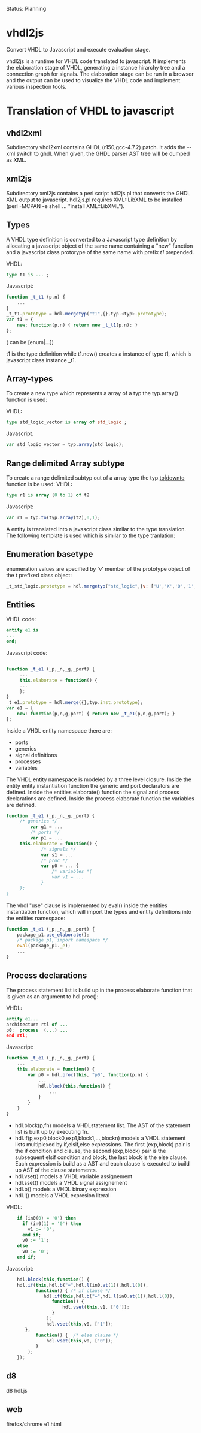 Status: Planning

# vhdl2js

Convert VHDL to Javascript and execute evaluation stage.

vhdl2js is a runtime for VHDL code translated to javascript.
It implements the elaboration stage of VHDL, generating a instance hirarchy tree
and a connection graph for signals. The elaboration stage can be run in a 
browser and the output can be used to visualize the VHDL code and implement
various inspection tools.


# Translation of VHDL to javascript

## vhdl2xml

Subdirectory vhdl2xml contains GHDL (r150,gcc-4.7.2) patch. It adds the --xml switch
to ghdl. When given, the GHDL parser AST tree will be dumped as XML.

## xml2js

Subdirectory xml2js contains a perl script hdl2js.pl that converts the GHDL XML output to javascript. 
hdl2js.pl requires XML::LibXML to be installed (perl -MCPAN -e shell ... "install XML::LibXML").

## Types

A VHDL type definition is converted to a Javascript type definition by 
allocating a javascript object of the same name containing a "new" function 
and a javascript class protorype of the same name with prefix _t1_ prepended.

VHDL:
```vhdl
type t1 is ... ;
```

Javascript:

```javascript
function _t_t1 (p,n) {
    ...
}
_t_t1.prototype = hdl.mergetyp("t1",{},typ.<typ>.prototype); 
var t1 = { 
    new: function(p,n) { return new _t_t1(p,n); } 
};
```
(<typ> can be [enum|...])



t1 is the type definition while t1.new() creates a instance of type t1,
which is javascript class instance _t1.

## Array-types


To create a new type which represents a array of a typ the typ.array()
function is used: 

VHDL:
```vhdl
type std_logic_vector is array of std_logic ;
```

Javascript.
```javascript
var std_logic_vector = typ.array(std_logic);
```

## Range delimited Array subtype

To create a range delimited subtyp out of a array type the typ.[to|downto]()
function is be used:
VHDL:
```vhdl
type r1 is array (0 to 1) of t2
```
Javascript:
```javascript
var r1 = typ.to(typ.array(t2),0,1);
```

A entity is translated into a javascript class similar to the type translation.
The following template is used which is similar to the type tranlation:

## Enumeration basetype

enumeration values are specified by 'v' member of the prototype object of the
_t_ prefixed class object:

```javascript
_t_std_logic.prototype = hdl.mergetyp("std_logic",{v: ['U','X','0','1','Z','W','L','H', '-']},typ.enum.prototype);
```

## Entities


VHDL code:

```vhdl
entity e1 is
...
end;
```

Javascript code:
```javascript

function _t_e1 (_p,_n,_g,_port) {
	 ...
	 this.elaborate = function() { 
	 ...
	 };
}
_t_e1.prototype = hdl.merge({},typ.inst.prototype); 
var e1 = { 
    new: function(p,n,g,port) { return new _t_e1(p,n,g,port); } 
};
```

Inside a VHDL entity namespace there are: 

 * ports
 * generics
 * signal definitions
 * processes
 * variables

The VHDL entity namespace is modeled by a three level closure. 
Inside the entity entity instantiation function the generic
and port declarators are defined. Inside the entities elaborate() function
the signal  and process declarations are defined. Inside the 
process elaborate function the variables are defined.

```javascript
function _t_e1 (_p,_n,_g,_port) {
	 /* generics */
         var g1 = ...
         /* ports */
         var p1 = ...
	 this.elaborate = function() {  
             /* signals */
             var s1 = ...
             /* proc */
             var p0 = ... {
                 /* variables *(
                 var v1 = ...
             }
	 };
}
```

The vhdl "use" clause is implemented by eval() inside the entities instantiation
function, which will import the types and entity definitions into 
the entities namespace:

```javascript
function _t_e1 (_p,_n,_g,_port) {
    package_p1.use_elaborate();
    /* package p1, import namespace */
    eval(package_p1._e);
    ...
}
```

## Process declarations

The process statement list is build up in the process elaborate function
that is given as an argument to hdl.proc():

VHDL:
```vhdl
entity e1...
architecture rtl of ...
p0:  process  (...) ...
end rtl;
```
Javascript:
```javascript
function _t_e1 (_p,_n,_g,_port) {
    ...
    this.elaborate = function() {  
        var p0 = hdl.proc(this, "p0", function(p,n) {
            ...
            hdl.block(this,function() {
                ...
            }
        }
    }
}
```

 * hdl.block(p,fn) 
    models a VHDLstatement list. The AST of the statement list is built up by 
    executing fn.
 * hdl.if(p,exp0,block0,exp1,block1,...,blockn) 
    models a VHDL statement lists multiplexed by if,elsif,else expressions. The first
    (exp,block) pair is the if condition and clause, the second (exp,block) pair is 
    the subsequent elsif condition and block, the last block is the else clause. Each 
    expression is build as a AST and each clause is executed to build up AST of the 
    clause statements.
 * hdl.vset() 
    models a VHDL variable assignement
 * hdl.sset() 
    models a VHDL signal assignement
 * hdl.b() 
    models a VHDL binary expression
 * hdl.l() 
    models a VHDL expresion literal

VHDL:
```vhdl
    if (in0(0) = '0') then
      if (in0(1) = '0') then
        v1 := '0';
      end if;
      v0 := '1';
    else
      v0 := '0';
    end if;
```
	    
Javascript:
```javascript
    hdl.block(this,function() {
	hdl.if(this,hdl.b("=",hdl.l(in0.at(1)),hdl.l(0)),
           function() { /* if clause */
              hdl.if(this,hdl.b("=",hdl.l(in0.at(1)),hdl.l(0)),
                 function() {
                     hdl.vset(this,v1, ['0']);
                 }
               );
               hdl.vset(this,v0, ['1']);
	   },
           function() {  /* else clause */
               hdl.vset(this,v0, ['0']);
           }
        );
    });
```	    




## d8

d8 hdl.js

## web

firefox/chrome e1.html
